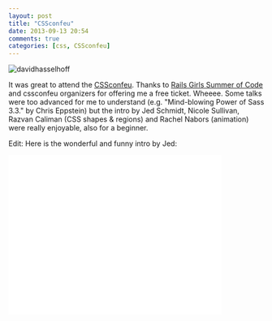 ```yaml
---
layout: post
title: "CSSconfeu"
date: 2013-09-13 20:54
comments: true
categories: [css, CSSconfeu]
---
```


![davidhasselhoff](https://pbs.twimg.com/media/BUBvzmcIMAAfjDM.jpg)

It was great to attend the [CSSconfeu](http://2013.cssconf.eu/). Thanks to [Rails Girls Summer of Code](http://railsgirlssummerofcode.org/) and cssconfeu organizers for offering me a free ticket. Wheeee. Some talks
were too advanced for me to understand (e.g. "Mind-blowing Power of Sass 3.3." by Chris Eppstein) but the intro by Jed Schmidt, Nicole Sullivan, Razvan Caliman (CSS shapes & regions) and Rachel Nabors (animation) were really
enjoyable, also for a beginner. 

Edit: Here is the wonderful and funny intro by Jed: 
<iframe width="420" height="315" src="//www.youtube.com/embed/rXmVDXZAce8" frameborder="0" allowfullscreen></iframe>

